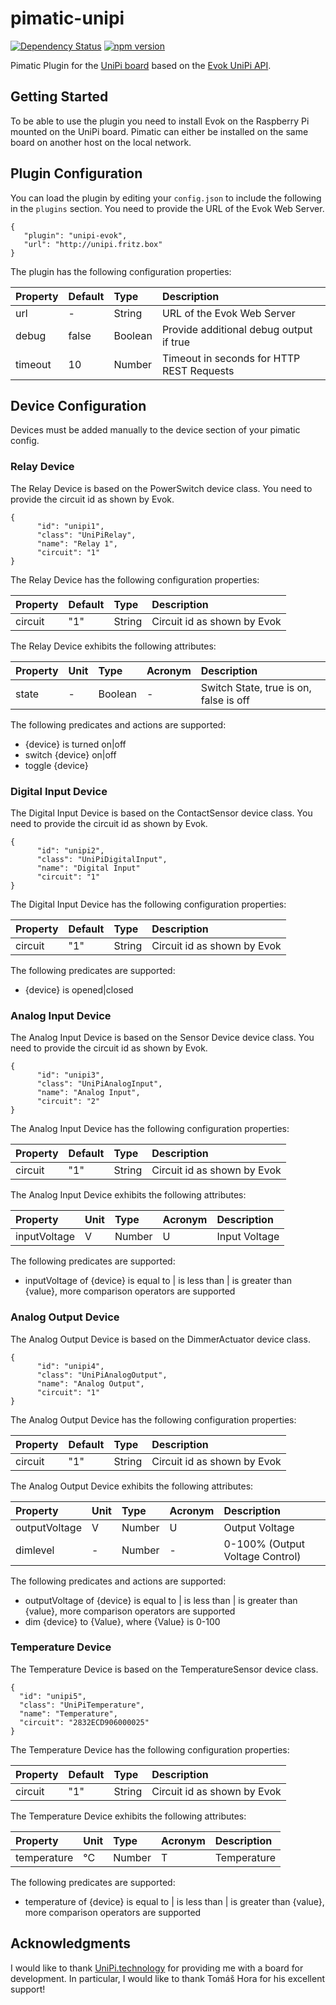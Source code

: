 # pimatic-unipi

[![Dependency Status](https://david-dm.org/mwittig/pimatic-unipi-evok.svg)](https://david-dm.org/mwittig/pimatic-unipi-evok)
[![npm version](https://badge.fury.io/js/pimatic-unipi-evok.svg)](http://badge.fury.io/js/pimatic-unipi-evok)


Pimatic Plugin for the [UniPi board](http://www.unipi.technology) based
on the [Evok UniPi API](https://github.com/UniPiTechnology/evok).

## Getting Started

To be able to use the plugin you need to install Evok on the Raspberry Pi
mounted on the UniPi board. Pimatic can either be installed on the same board
on another host on the local network.

## Plugin Configuration

You can load the plugin by editing your `config.json` to include the following
in the `plugins` section. You need to provide the URL of the Evok Web Server.

    {
       "plugin": "unipi-evok",
       "url": "http://unipi.fritz.box"
    }

The plugin has the following configuration properties:

| Property  | Default  | Type    | Description                                 |
|:----------|:---------|:--------|:--------------------------------------------|
| url       | -        | String  | URL of the Evok Web Server                  |
| debug     | false    | Boolean | Provide additional debug output if true     |
| timeout   | 10       | Number  | Timeout in seconds for HTTP REST Requests   |

## Device Configuration

Devices must be added manually to the device section of your pimatic config.

### Relay Device

The Relay Device is based on the PowerSwitch device class. You need to provide
the circuit id as shown by Evok.

    {
          "id": "unipi1",
          "class": "UniPiRelay",
          "name": "Relay 1",
          "circuit": "1"
    }

The Relay Device has the following configuration properties:

| Property  | Default  | Type    | Description                                 |
|:----------|:---------|:--------|:--------------------------------------------|
| circuit   | "1"      | String  | Circuit id as shown by Evok                 |

The Relay Device exhibits the following attributes:

| Property      | Unit  | Type    | Acronym | Description                            |
|:--------------|:------|:--------|:--------|:---------------------------------------|
| state         | -     | Boolean | -       | Switch State, true is on, false is off |

The following predicates and actions are supported:
* {device} is turned on|off
* switch {device} on|off
* toggle {device}


### Digital Input Device

The Digital Input Device is based on the ContactSensor device class. You need
to provide the circuit id as shown by Evok.

    {
          "id": "unipi2",
          "class": "UniPiDigitalInput",
          "name": "Digital Input"
          "circuit": "1"
    }

The Digital Input Device has the following configuration properties:

| Property  | Default  | Type    | Description                                 |
|:----------|:---------|:--------|:--------------------------------------------|
| circuit   | "1"      | String  | Circuit id as shown by Evok                 |

The following predicates are supported:
* {device} is opened|closed


### Analog Input Device

The Analog Input Device is based on the Sensor Device device class. You need
to provide the circuit id as shown by Evok.

    {
          "id": "unipi3",
          "class": "UniPiAnalogInput",
          "name": "Analog Input",
          "circuit": "2"
    }

The Analog Input Device has the following configuration properties:

| Property  | Default  | Type    | Description                                 |
|:----------|:---------|:--------|:--------------------------------------------|
| circuit   | "1"      | String  | Circuit id as shown by Evok                 |

The Analog Input Device exhibits the following attributes:

| Property      | Unit  | Type    | Acronym | Description                      |
|:--------------|:------|:--------|:--------|:---------------------------------|
| inputVoltage  | V     | Number  | U       | Input Voltage                    |

The following predicates are supported:
* inputVoltage of {device} is equal to | is less than | is greater than {value},
  more comparison operators are supported


### Analog Output Device

The Analog Output Device is based on the DimmerActuator device class.

    {
          "id": "unipi4",
          "class": "UniPiAnalogOutput",
          "name": "Analog Output",
          "circuit": "1"
    }

The Analog Output Device has the following configuration properties:

| Property  | Default  | Type    | Description                                 |
|:----------|:---------|:--------|:--------------------------------------------|
| circuit   | "1"      | String  | Circuit id as shown by Evok                 |

The Analog Output Device exhibits the following attributes:

| Property      | Unit  | Type    | Acronym | Description                      |
|:--------------|:------|:--------|:--------|:---------------------------------|
| outputVoltage | V     | Number  | U       | Output Voltage                   |
| dimlevel      | -     | Number  | -       | 0-100% (Output Voltage Control)  | 

The following predicates and actions are supported:
* outputVoltage of {device} is equal to | is less than | is greater than {value},
  more comparison operators are supported
* dim {device} to {Value}, where {Value} is 0-100

### Temperature Device

The Temperature Device is based on the TemperatureSensor device class.

    {
      "id": "unipi5",
      "class": "UniPiTemperature",
      "name": "Temperature",
      "circuit": "2832ECD906000025"
    }

The Temperature Device has the following configuration properties:

| Property  | Default  | Type    | Description                                 |
|:----------|:---------|:--------|:--------------------------------------------|
| circuit   | "1"      | String  | Circuit id as shown by Evok                 |

The Temperature Device exhibits the following attributes:

| Property      | Unit  | Type    | Acronym | Description                      |
|:--------------|:------|:--------|:--------|:---------------------------------|
| temperature   | °C    | Number  | T       | Temperature                      |

The following predicates are supported:
* temperature of {device} is equal to | is less than | is greater than {value},
  more comparison operators are supported

## Acknowledgments

I would like to thank [UniPi.technology](http://www.unipi.technology) for providing me with a board for development. 
In particular, I would like to thank Tomáš Hora for his excellent support!